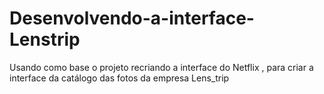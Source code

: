 # Desenvolvendo-a-interface-Lenstrip
Usando como base o projeto recriando a interface do Netflix , para criar a interface da catálogo das fotos da empresa Lens_trip
